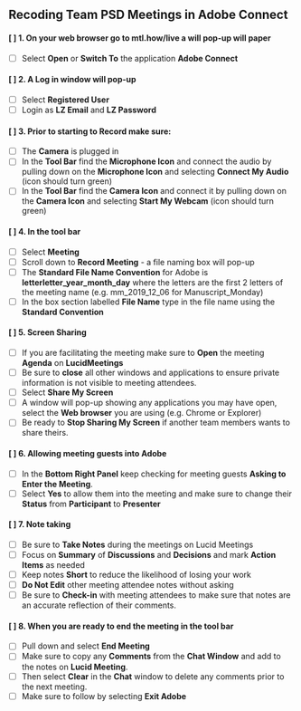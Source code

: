 ## Recoding Team PSD Meetings in Adobe Connect 

#### [ ] 1.	On your web browser go to **mtl.how/live** a will pop-up will paper
- [ ] Select **Open** or **Switch To** the application **Adobe Connect** 

#### [ ] 2.	A Log in window will pop-up 
- [ ] Select **Registered User** 
- [ ] Login as **LZ Email** and **LZ Password**

#### [ ] 3.	Prior to starting to Record make sure:
 - [ ] The **Camera** is plugged in
 - [ ] In the **Tool Bar** find the **Microphone Icon** and connect the audio by pulling down on the **Microphone Icon** and selecting **Connect My Audio**  (icon should turn green)
 - [ ] In the **Tool Bar** find the **Camera Icon** and connect it by pulling down on the **Camera Icon** and selecting **Start My Webcam** (icon should turn green)
  
#### [ ] 4. In the tool bar 
- [ ] Select **Meeting**
- [ ] Scroll down to **Record Meeting** - a file naming box will pop-up
- [ ] The **Standard File Name Convention** for Adobe is **letterletter_year_month_day** where the letters are the first 2 letters of the meeting name (e.g. mm_2019_12_06 for Manuscript_Monday) 
- [ ] In the box section labelled **File Name** type in the file name using the **Standard Convention**

#### [ ] 5. Screen Sharing
- [ ] If you are facilitating the meeting make sure to **Open** the meeting **Agenda** on **LucidMeetings**
- [ ] Be sure to **close** all other windows and applications to ensure private information is not visible to meeting attendees.
- [ ] Select **Share My Screen** 
- [ ] A window will pop-up showing any applications you may have open, select the **Web browser** you are using (e.g. Chrome or Explorer)
- [ ] Be ready to **Stop Sharing My Screen** if another team members wants to share theirs.

#### [ ] 6.	Allowing meeting guests into Adobe
- [ ] In the **Bottom Right Panel** keep checking for meeting guests **Asking to Enter the Meeting**.
- [ ] Select **Yes** to allow them into the meeting and make sure to change their **Status** from **Participant** to **Presenter**

#### [ ] 7.	Note taking
- [ ] Be sure to **Take Notes** during the meetings on Lucid Meetings
- [ ] Focus on **Summary** of **Discussions** and **Decisions** and mark **Action Items** as needed
- [ ] Keep notes **Short** to reduce the likelihood of losing your work
- [ ] **Do Not Edit** other meeting attendee notes without asking
- [ ] Be sure to **Check-in** with meeting attendees to make sure that notes are an accurate reflection of their comments.

#### [ ] 8.	When you are ready to end the meeting in the tool bar 
- [ ] Pull down and select  **End Meeting** 
- [ ] Make sure to copy any **Comments** from the **Chat Window** and add to the notes on **Lucid Meeting**. 
- [ ] Then select **Clear** in the **Chat** window to delete any comments prior to the next meeting. 
- [ ] Make sure to follow by selecting **Exit Adobe**
